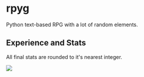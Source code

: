 # rpyg
Python text-based RPG with a lot of random elements.

## Experience and Stats

All final stats are rounded to it's nearest integer.

![](http://kyo.li/xxuw.png)
